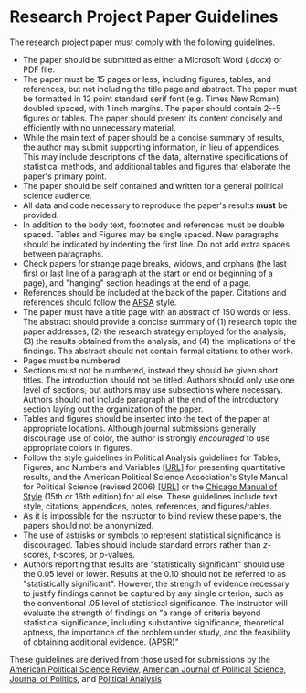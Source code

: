 # Research Project Paper Guidelines

The research project paper must comply with the following guidelines.

- The paper should be submitted as either a Microsoft Word (*.docx*) or PDF file.
- The paper must be 15 pages or less, including figures, tables, and references, but not including the title page and abstract. The paper must be formatted in 12 point standard serif font (e.g. Times New Roman), doubled spaced, with 1 inch margins.
The paper should contain 2--5 figures or tables. The paper should present its content concisely and efficiently with no unnecessary material. 
- While the main text of paper should be a concise summary of results, the author may submit supporting information, in lieu of appendices. This may include descriptions of the data, alternative specifications of statistical methods, and additional tables and figures that elaborate the paper's primary point.
- The paper should be self contained and written for a general political science audience.
- All data and code necessary to reproduce the paper's results **must** be provided.
- In addition to the body text, footnotes and references must be double spaced. Tables and Figures may be single spaced. New paragraphs should be indicated by indenting the first line. Do not add extra spaces between paragraphs.
- Check papers for strange page breaks, widows, and orphans (the last first or last line of a paragraph at the start or end or beginning of a page),  and "hanging" section headings at the end of a page.
- References should be included at the back of the paper. Citations and references should follow the [APSA](http://www.apsanet.org/Portals/54/APSA%20Files/publications/APSAStyleManual2006.pdf) style.
- The paper must have a title page with an abstract of 150 words or less. The abstract should provide a concise summary of (1) research topic the paper addresses, (2) the research strategy employed for the analysis, (3) the results obtained from the analysis, and (4) the implications of the findings. The abstract should not contain formal citations to other work.
- Pages must be numbered.
- Sections must not be numbered, instead they should be given short titles. The introduction should not be titled. Authors should only use one level of sections, but authors may use subsections where necessary. Authors should not include paragraph at the end of the introductory section laying out the organization of the paper.
- Tables and figures should be inserted into the text of the paper at appropriate locations. Although journal submissions generally discourage use of color, the author is strongly *encouraged* to use appropriate colors in figures.
- Follow the style guidelines in  Political Analysis guidelines for Tables, Figures, and Numbers and Variables [[URL](http://www.oxfordjournals.org/our_journals/polana/for_authors/general.html)] for presenting quantitative results, and the American Political Science Association's Style Manual for Political Science (revised 2006) [[URL](http://www.apsanet.org/Portals/54/APSA%20Files/publications/APSAStyleManual2006.pdf)] or the [Chicago Manual of Style](http://www.chicagomanualofstyle.org/search.epl) (15th or 16th edition) for all else. These guidelines include text style, citations, appendices, notes, references, and figures/tables.
- As it is impossible for the instructor to blind review these papers, the papers should not be anonymized. 
- The use of astrisks or symbols to represent statistical significance is discouraged. Tables should include standard errors rather than $z$-scores, $t$-scores, or $p$-values.
- Authors reporting that results are "statistically significant" should use the 0.05 level or lower. Results at the 0.10 should not be referred to as "statistically significant". However, the strength of evidence necessary to justify findings cannot be captured by any single criterion, such as the conventional .05 level of statistical significance. The instructor will evaluate the strength of findings on "a range of criteria beyond statistical significance, including substantive significance, theoretical aptness, the importance of the problem under study, and the feasibility of obtaining additional evidence. (APSR)"

These guidelines are derived from those used for submissions by the [American Political Science Review](http://www.apsanet.org/apsrsubmissions), [American Journal of Political Science](http://ajps.org/guidelines-for-manuscripts/), [Journal of Politics](http://www.journals.uchicago.edu/journals/jop/instruct), and [Political Analysis](http://www.oxfordjournals.org/our_journals/polana/for_authors/general.html)


<!--
- Short variable name acronymns should not be used. 
- Report all coefficients in a model. Do not list only the signifiant coefficients in a regression model.
- A table of summary statistics of the variables included in the analysis should not included in the paper, unless the values are explicitly relevant to the analysis.   Instead, include it in supplemental material.
- If possible, tables and figures should not be longer than one page, though there may be exceptions, such as multipaneled figures.

-->

